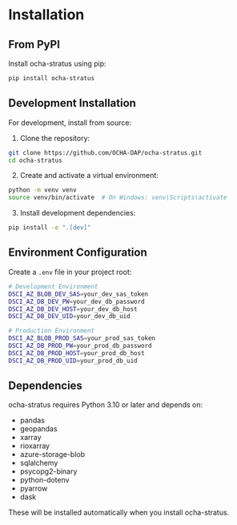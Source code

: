 # Installation

## From PyPI

Install ocha-stratus using pip:

```bash
pip install ocha-stratus
```

## Development Installation

For development, install from source:

1. Clone the repository:
```bash
git clone https://github.com/OCHA-DAP/ocha-stratus.git
cd ocha-stratus
```

2. Create and activate a virtual environment:
```bash
python -m venv venv
source venv/bin/activate  # On Windows: venv\Scripts\activate
```

3. Install development dependencies:
```bash
pip install -e ".[dev]"
```

## Environment Configuration

Create a `.env` file in your project root:

```bash
# Development Environment
DSCI_AZ_BLOB_DEV_SAS=your_dev_sas_token
DSCI_AZ_DB_DEV_PW=your_dev_db_password
DSCI_AZ_DB_DEV_HOST=your_dev_db_host
DSCI_AZ_DB_DEV_UID=your_dev_db_uid

# Production Environment
DSCI_AZ_BLOB_PROD_SAS=your_prod_sas_token
DSCI_AZ_DB_PROD_PW=your_prod_db_password
DSCI_AZ_DB_PROD_HOST=your_prod_db_host
DSCI_AZ_DB_PROD_UID=your_prod_db_uid
```

## Dependencies

ocha-stratus requires Python 3.10 or later and depends on:

- pandas
- geopandas
- xarray
- rioxarray
- azure-storage-blob
- sqlalchemy
- psycopg2-binary
- python-dotenv
- pyarrow
- dask

These will be installed automatically when you install ocha-stratus.
